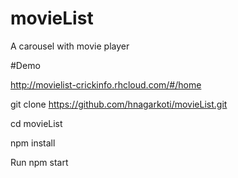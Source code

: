 # movieList
A carousel with movie player

#Demo

http://movielist-crickinfo.rhcloud.com/#/home

git clone https://github.com/hnagarkoti/movieList.git

cd movieList

npm install

Run npm start
